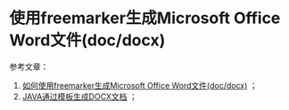 # 使用freemarker生成Microsoft Office Word文件(doc/docx)


参考文章：

1. [如何使用freemarker生成Microsoft Office Word文件(doc/docx)](https://www.4spaces.org/how-to-export-doc-docx-using-freemarker/) ；
2. [JAVA通过模板生成DOCX文档](https://blog.csdn.net/u010588262/article/details/53666644) ；